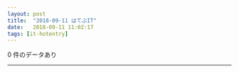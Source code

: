 ```yaml
---
layout: post
title:  "2018-09-11 はてぶIT"
date:   2018-09-11 11:02:17
tags: [it-hotentry]
---
```

0 件のデータあり

<hr>
